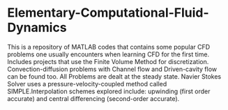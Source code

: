 # Elementary-Computational-Fluid-Dynamics
This is a repository of MATLAB codes that contains some popular CFD problems one usually encounters when learning CFD for the first time. Includes projects that use the Finite Volume Method for discretization. Convection-diffusion problems with Channel flow and Driven-cavity flow can be found too. 
All Problems are dealt at the steady state. 
Navier Stokes Solver uses a pressure-velocity-coupled method called SIMPLE.Interpolation schemes explored include: upwinding (first order accurate) and central differencing (second-order accurate).
